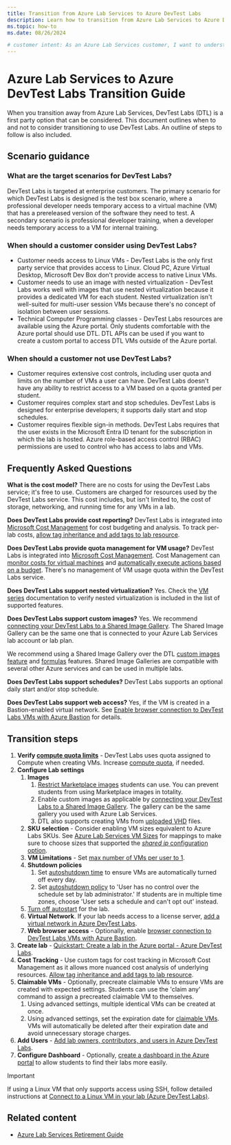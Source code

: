 ```yaml
---
title: Transition from Azure Lab Services to Azure DevTest Labs
description: Learn how to transition from Azure Lab Services to Azure DevTest Labs.
ms.topic: how-to
ms.date: 08/26/2024

# customer intent: As an Azure Lab Services customer, I want to understand the Azure Lab Services retirement schedule and what Microsoft and partners services I can transition to.
---
```


# Azure Lab Services to Azure DevTest Labs Transition Guide

When you transition away from Azure Lab Services, DevTest Labs (DTL) is a first party option that can be considered. This document outlines when to and not to consider transitioning to use DevTest Labs. An outline of steps to follow is also included.

## Scenario guidance

### What are the target scenarios for DevTest Labs?

DevTest Labs is targeted at enterprise customers. The primary scenario for which DevTest Labs is designed is the test box scenario, where a professional developer needs temporary access to a virtual machine (VM) that has a prereleased version of the software they need to test. A secondary scenario is professional developer training, when a developer needs temporary access to a VM for internal training.

### When should a customer consider using DevTest Labs?

- Customer needs access to Linux VMs - DevTest Labs is the only first party service that provides access to Linux. Cloud PC, Azure Virtual Desktop, Microsoft Dev Box don't provide access to native Linux VMs.
- Customer needs to use an image with nested virtualization - DevTest Labs works well with images that use nested virtualization because it provides a dedicated VM for each student. Nested virtualization isn't well-suited for multi-user session VMs because there's no concept of isolation between user sessions.
- Technical Computer Programming classes - DevTest Labs resources are available using the Azure portal. Only students comfortable with the Azure portal should use DTL. DTL APIs can be used if you want to create a custom portal to access DTL VMs outside of the Azure portal.

### When should a customer not use DevTest Labs?

- Customer requires extensive cost controls, including user quota and limits on the number of VMs a user can have. DevTest Labs doesn't have any ability to restrict access to a VM based on a quota granted per student.
- Customer requires complex start and stop schedules. DevTest Labs is designed for enterprise developers; it supports daily start and stop schedules.
- Customer requires flexible sign-in methods. DevTest Labs requires that the user exists in the Microsoft Entra ID tenant for the subscription in which the lab is hosted. Azure role-based access control (RBAC) permissions are used to control who has access to labs and VMs.

## Frequently Asked Questions

**What is the cost model?**
There are no costs for using the DevTest Labs service; it's free to use. Customers are charged for resources used by the DevTest Labs service. This cost includes, but isn't limited to, the cost of storage, networking, and running time for any VMs in a lab.

**Does DevTest Labs provide cost reporting?**
DevTest Labs is integrated into [Microsoft Cost Management](/azure/cost-management-billing/costs/overview-cost-management) for cost budgeting and analysis. To track per-lab costs, [allow tag inheritance and add tags to lab resource](/azure/devtest-labs/devtest-lab-configure-cost-management).

**Does DevTest Labs provide quota management for VM usage?**
DevTest Labs is integrated into [Microsoft Cost Management](/azure/cost-management-billing/costs/overview-cost-management). Cost Management can [monitor costs for virtual machines](/azure/virtual-machines/cost-optimization-monitor-costs) and [automatically execute actions based on a budget](/azure/cost-management-billing/manage/cost-management-budget-scenario). There's no management of VM usage quota within the DevTest Labs service.

**Does DevTest Labs support nested virtualization?**
Yes. Check the [VM series](/azure/virtual-machines/sizes/overview) documentation to verify nested virtualization is included in the list of supported features.

**Does DevTest Labs support custom images?**
Yes. We recommend [connecting your DevTest Labs to a Shared Image Gallery](/azure/devtest-labs/configure-shared-image-gallery). The Shared Image Gallery can be the same one that is connected to your Azure Lab Services lab account or lab plan.

We recommend using a Shared Image Gallery over the DTL [custom images feature](/azure/devtest-labs/devtest-lab-create-custom-image-from-vm-using-portal)  and [formulas](/azure/devtest-labs/devtest-lab-manage-formulas) features. Shared Image Galleries are compatible with several other Azure services and can be used in multiple labs.

**Does DevTest Labs support schedules?**
DevTest Labs supports an optional daily start and/or stop schedule.

**Does DevTest Labs support web access?**
Yes, if the VM is created in a Bastion-enabled virtual network. See [Enable browser connection to DevTest Labs VMs with Azure Bastion](/azure/devtest-labs/enable-browser-connection-lab-virtual-machines) for details.  

## Transition steps

1. **Verify [compute quota limits](/azure/quotas/view-quotas)** - DevTest Labs uses quota assigned to Compute when creating VMs. Increase [compute quota](/azure/quotas/regional-quota-requests), if needed.
1. **Configure Lab settings**
   1. **Images**
      1. [Restrict Marketplace images](/azure/devtest-labs/devtest-lab-enable-licensed-images) students can use. You can prevent students from using Marketplace images in totality.
      1. Enable custom images as applicable by [connecting your DevTest Labs to a Shared Image Gallery](/azure/devtest-labs/configure-shared-image-gallery). The gallery can be the same gallery you used with Azure Lab Services.
      1. DTL also supports creating VMs from [uploaded VHD](/azure/devtest-labs/devtest-lab-upload-vhd-using-storage-explorer) files.
   1. **SKU selection** - Consider enabling VM sizes equivalent to Azure Labs SKUs. See [Azure Lab Services VM Sizes](/azure/lab-services/administrator-guide#default-vm-sizes) for mappings to make sure to choose sizes that supported the [*shared ip* configuration option](/azure/devtest-labs/devtest-lab-shared-ip).
   1. **VM Limitations** - Set [max number of VMs per user to 1](/azure/devtest-labs/devtest-lab-set-lab-policy#set-virtual-machines-per-user).
   1. **Shutdown policies**
      1. Set [autoshutdown time](/azure/devtest-labs/devtest-lab-set-lab-policy#set-auto-shutdown) to ensure VMs are automatically turned off every day.
      1. Set [autoshutdown policy](/azure/devtest-labs/devtest-lab-set-lab-policy#set-auto-shutdown-policy) to 'User has no control over the schedule set by lab administrator.' If students are in multiple time zones, choose 'User sets a schedule and can't opt out' instead.
   1. [Turn off autostart](/azure/devtest-labs/devtest-lab-set-lab-policy#set-autostart) for the lab.
   1. **Virtual Network**. If your lab needs access to a license server, [add a virtual network in Azure DevTest Labs](/azure/devtest-labs/devtest-lab-configure-vnet).
   1. **Web browser access** - Optionally, enable [browser connection to DevTest Labs VMs with Azure Bastion](/azure/devtest-labs/enable-browser-connection-lab-virtual-machines).
1. **Create lab** - [Quickstart: Create a lab in the Azure portal - Azure DevTest Labs](/azure/devtest-labs/devtest-lab-create-lab).
1. **Cost Tracking** - Use custom tags for cost tracking in Microsoft Cost Management as it allows more nuanced cost analysis of underlying resources. [Allow tag inheritance and add tags to lab resource](/azure/devtest-labs/devtest-lab-configure-cost-management).
1. **Claimable VMs** - Optionally, precreate claimable VMs to ensure VMs are created with expected settings. Students can use the 'claim any' command to assign a precreated claimable VM to themselves.
   1. Using advanced settings, multiple identical VMs can be created at once.
   1. Using advanced settings, set the expiration date for [claimable VMs](/azure/devtest-labs/devtest-lab-use-claim-capabilities). VMs will automatically be deleted after their expiration date and avoid unnecessary storage charges.
1. **Add Users** - [Add lab owners, contributors, and users in Azure DevTest Labs](/azure/devtest-labs/devtest-lab-add-devtest-user).
1. **Configure Dashboard** - Optionally, [create a dashboard in the Azure portal](/azure/azure-portal/azure-portal-dashboards) to allow students to find their labs more easily.

> [!Important]
> If using a Linux VM that only supports access using SSH, follow detailed instructions at [Connect to a Linux VM in your lab (Azure DevTest Labs)](/azure/devtest-labs/connect-linux-virtual-machine).

## Related content

- [Azure Lab Services Retirement Guide](/azure/lab-services/retirement-guide)
